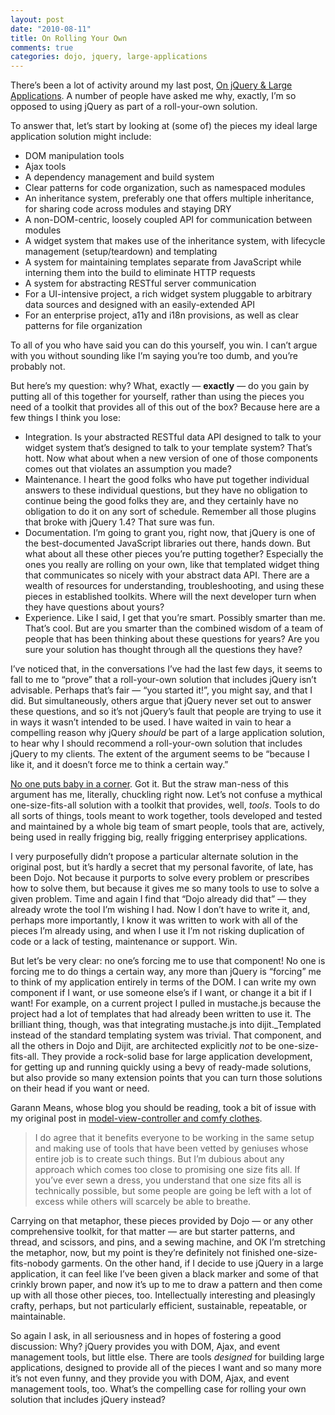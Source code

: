 ```yaml
--- 
layout: post
date: "2010-08-11"
title: On Rolling Your Own
comments: true
categories: dojo, jquery, large-applications
---
```


<p>There&rsquo;s been a lot of activity around my last post, <a href="http://blog.rebeccamurphey.com/on-jquery-large-applications">On jQuery &amp; Large Applications</a>. A number of people have asked me why, exactly, I&rsquo;m so opposed to using jQuery as part of a roll-your-own solution.</p>

<p>To answer that, let&rsquo;s start by looking at (some of) the pieces my ideal large application solution might include:</p>

<ul>
<li>DOM manipulation tools</li>
<li>Ajax tools</li>
<li>A dependency management and build system</li>
<li>Clear patterns for code organization, such as namespaced modules</li>
<li>An inheritance system, preferably one that offers multiple inheritance, for sharing code across modules and staying DRY</li>
<li>A non-DOM-centric, loosely coupled API for communication between modules</li>
<li>A widget system that makes use of the inheritance system, with lifecycle management (setup/teardown) and templating</li>
<li>A system for maintaining templates separate from JavaScript while interning them into the build to eliminate HTTP requests</li>
<li>A system for abstracting RESTful server communication</li>
<li>For a UI-intensive project, a rich widget system pluggable to arbitrary data sources and designed with an easily-extended API</li>
<li>For an enterprise project, a11y and i18n provisions, as well as clear patterns for file organization</li>
</ul>


<p>To all of you who have said you can do this yourself, you win. I can&rsquo;t argue with you without sounding like I&rsquo;m saying you&rsquo;re too dumb, and you&rsquo;re probably not.</p>

<p>But here&rsquo;s my question: why? What, exactly &mdash; <strong>exactly</strong> &mdash; do you gain by putting all of this together for yourself, rather than using the pieces you need of a toolkit that provides all of this out of the box? Because here are a few things I think you lose:</p>

<ul>
<li>Integration. Is your abstracted RESTful data API designed to talk to your widget system that&rsquo;s designed to talk to your template system? That&rsquo;s hott. Now what about when a new version of one of those components comes out that violates an assumption you made?</li>
<li>Maintenance. I heart the good folks who have put together individual answers to these individual questions, but they have no obligation to continue being the good folks they are, and they certainly have no obligation to do it on any sort of schedule. Remember all those plugins that broke with jQuery 1.4? That sure was fun.</li>
<li>Documentation. I&rsquo;m going to grant you, right now, that jQuery is one of the best-documented JavaScript libraries out there, hands down. But what about all these other pieces you&rsquo;re putting together? Especially the ones you really are rolling on your own, like that templated widget thing that communicates so nicely with your abstract data API. There are a wealth of resources for understanding, troubleshooting, and using these pieces in established toolkits. Where will the next developer turn when they have questions about yours?</li>
<li>Experience. Like I said, I get that you&rsquo;re smart. Possibly smarter than me. That&rsquo;s cool. But are you smarter than the combined wisdom of a team of people that has been thinking about these questions for years? Are you sure your solution has thought through all the questions they have?</li>
</ul>


<p>I&rsquo;ve noticed that, in the conversations I&rsquo;ve had the last few days, it seems to fall to me to &ldquo;prove&rdquo; that a roll-your-own solution that includes jQuery isn&rsquo;t advisable. Perhaps that&rsquo;s fair &mdash; &ldquo;you started it!&rdquo;, you might say, and that I did. But simultaneously, others argue that jQuery never set out to answer these questions, and so it&rsquo;s not jQuery&rsquo;s fault that people are trying to use it in ways it wasn&rsquo;t intended to be used. I have waited in vain to hear a compelling reason why jQuery <em>should</em> be part of a large application solution, to hear why I should recommend a roll-your-own solution that includes jQuery to my clients. The extent of the argument seems to be &ldquo;because I like it, and it doesn&rsquo;t force me to think a certain way.&rdquo;</p>

<p><a href="http://www.youtube.com/watch?v=vciEDI3dD8I">No one puts baby in a corner</a>. Got it. But the straw man-ness of this argument has me, literally, chuckling right now. Let&rsquo;s not confuse a mythical one-size-fits-all solution with a toolkit that provides, well, <em>tools</em>. Tools to do all sorts of things, tools meant to work together, tools developed and tested and maintained by a whole big team of smart people, tools that are, actively, being used in really frigging big, really frigging enterprisey applications.</p>

<p>I very purposefully didn&rsquo;t propose a particular alternate solution in the original post, but it&rsquo;s hardly a secret that my personal favorite, of late, has been Dojo. Not because it purports to solve every problem or prescribes how to solve them, but because it gives me so many tools to use to solve a given problem. Time and again I find that &ldquo;Dojo already did that&rdquo; &mdash; they already wrote the tool I’m wishing I had. Now I don&rsquo;t have to write it, and, perhaps more importantly, I know it was written to work with all of the pieces I&rsquo;m already using, and when I use it I’m not risking duplication of code or a lack of testing, maintenance or support. Win.</p>

<p>But let&rsquo;s be very clear: no one&rsquo;s forcing me to use that component! No one is forcing me to do things a certain way, any more than jQuery is &ldquo;forcing&rdquo; me to think of my application entirely in terms of the DOM. I can write my own component if I want, or use someone else&rsquo;s if I want, or change it a bit if I want! For example, on a current project I pulled in mustache.js because the project had a lot of templates that had already been written to use it. The brilliant thing, though, was that integrating mustache.js into dijit._Templated instead of the standard templating system was trivial. That component, and all the others in Dojo and Dijit, are architected explicitly <em>not</em> to be one-size-fits-all. They provide a rock-solid base for large application development, for getting up and running quickly using a bevy of ready-made solutions, but also provide so many extension points that you can turn those solutions on their head if you want or need.</p>

<p>Garann Means, whose blog you should be reading, took a bit of issue with my original post in <a href="http://www.garann.com/dev/?p=186">model-view-controller and comfy clothes</a>.</p>

<blockquote class="posterous_medium_quote"><p>I do agree that it benefits everyone to be working in the same setup and making use of tools that have been vetted by geniuses whose entire job is to create such things. But I&rsquo;m dubious about any approach which comes too close to promising one size fits all. If you&rsquo;ve ever sewn a dress, you understand that one size fits all is technically possible, but some people are going be left with a lot of excess while others will scarcely be able to breathe.</p></blockquote>

<p>Carrying on that metaphor, these pieces provided by Dojo &mdash; or any other comprehensive toolkit, for that matter &mdash; are but starter patterns, and thread, and scissors, and pins, and a sewing machine, and OK I&rsquo;m stretching the metaphor, now, but my point is they&rsquo;re definitely not finished one-size-fits-nobody garments. On the other hand, if I decide to use jQuery in a large application, it can feel like I&rsquo;ve been given a black marker and some of that crinkly brown paper, and now it’s up to me to draw a pattern and then come up with all those other pieces, too. Intellectually interesting and pleasingly crafty, perhaps, but not particularly efficient, sustainable, repeatable, or maintainable.</p>

<p>So again I ask, in all seriousness and in hopes of fostering a good discussion: Why? jQuery provides you with DOM, Ajax, and event management tools, but little else. There are tools <em>designed</em> for building large applications, designed to provide all of the pieces I want and so many more it&rsquo;s not even funny, and they provide you with DOM, Ajax, and event management tools, too. What&rsquo;s the compelling case for rolling your own solution that includes jQuery instead?</p>